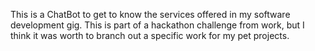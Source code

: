 This is a ChatBot to get to know the services offered in my software development gig. This is part of a hackathon challenge from work, but I think it was worth to branch out a specific work for my pet projects.